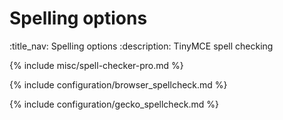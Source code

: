 # Spelling options
:title_nav: Spelling options
:description: TinyMCE spell checking

{% include misc/spell-checker-pro.md %}

{% include configuration/browser_spellcheck.md %}

{% include configuration/gecko_spellcheck.md %}
